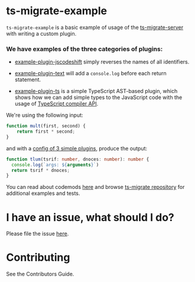 # ts-migrate-example

`ts-migrate-example` is a basic example of usage of the [ts-migrate-server](https://github.com/airbnb/ts-migrate/tree/master/packages/ts-migrate-server) with writing a custom plugin.

### We have examples of the three categories of plugins: 

- [example-plugin-jscodeshift](https://github.com/airbnb/ts-migrate/blob/master/packages/ts-migrate-example/src/example-plugin-jscodeshift.ts) simply reverses the names of all identifiers.

- [example-plugin-text](https://github.com/airbnb/ts-migrate/blob/master/packages/ts-migrate-example/src/example-plugin-text.ts) will add a `console.log` before each return statement.

- [example-plugin-ts](https://github.com/airbnb/ts-migrate/blob/master/packages/ts-migrate-example/src/example-plugin-ts.ts) is a simple TypeScript AST-based plugin, which shows how we can add simple types to the JavaScript code with the usage of [TypeScript compiler API](https://github.com/microsoft/TypeScript/wiki/Using-the-Compiler-API).

We're using the following input:

```javascript
function mult(first, second) {
    return first * second;
}
```

and with a [config of 3 simple plugins](https://github.com/airbnb/ts-migrate/blob/master/packages/ts-migrate-example/src/index.ts#L18), produce the output:

```typescript
function tlum(tsrif: number, dnoces: number): number {
  console.log(`args: ${arguments}`)
  return tsrif * dnoces;
}
```

You can read about codemods [here](https://medium.com/@cpojer/effective-javascript-codemods-5a6686bb46fb) and browse [ts-migrate repository](https://github.com/airbnb/ts-migrate) for additional examples and tests.

# I have an issue, what should I do?

Please file the issue [here](https://github.com/airbnb/ts-migrate/issues/new).

# Contributing

See the Contributors Guide.
